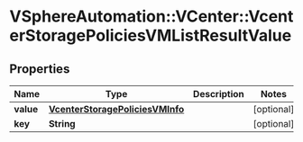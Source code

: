 # VSphereAutomation::VCenter::VcenterStoragePoliciesVMListResultValue

## Properties
Name | Type | Description | Notes
------------ | ------------- | ------------- | -------------
**value** | [**VcenterStoragePoliciesVMInfo**](VcenterStoragePoliciesVMInfo.md) |  | [optional] 
**key** | **String** |  | [optional] 



